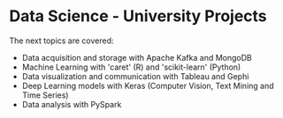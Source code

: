 # Data Science - University Projects
The next topics are covered:
- Data acquisition and storage with Apache Kafka and MongoDB
- Machine Learning with 'caret' (R) and 'scikit-learn' (Python)
- Data visualization and communication with Tableau and Gephi
- Deep Learning models with Keras (Computer Vision, Text Mining and Time Series)
- Data analysis with PySpark
